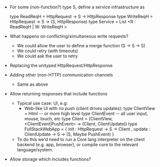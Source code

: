 
- For some (non-function?) type S, define a service infrastructure as

  type ReadReqH = HttpRequest -> S -> HttpResponse
  type WriteReqH = HttpRequest -> S -> (S, HttpResponse)
  type Service = List <R : ReadReqH | W: WriteReqH >

- What happens on conflicting/simultaneous write requests?
  - We could allow the user to define a merge function (S -> S -> S)
  - We could retry (with timeouts)
  - We could ask the user to retry

- Replacing the unityped HttpRequest/HttpResponse
- Adding other (non-HTTP) communication channels
  - Same as above

- Allow returning responses that include functions
  - Typical use case: UI, e.g:
    - Web-like UI with no push (client drives updates):
      type ClientView = Html -- or more high level
      type ClientEvent -- all user input, mouse, touch, etc
      type Client = (ClientView, <ClientEvent|PushEvent> -> (Client, ClientUpdate))
      type FullStackWebApp =
        { init : HttpRequest -> S -> Client
        , update : ClientUpdate -> S -> (S, Maybe PushEvent)
        }
  - To do this we'd need to run a Core lang interpreter on the client backend (e.g. app, browser), or compile
    core to the relevant language/system.

- Allow storage which includes functions?
